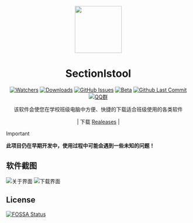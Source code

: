 <div align="center">

<image src="https://github.com/SectionIstool/SectionIstool/resources/SectionIstool_icon.png" height="128"/>

# SectionIstool

[![Watchers](https://img.shields.io/github/watchers/SectionIstool/SectionIstool?style=social)](https://github.com/SectionIstool/SectionIstool/watchers)
[![Downloads](https://img.shields.io/github/downloads/SectionIstool/SectionIstool/total?style=social&label=Downloads&logo=github)](https://github.com/SectionIstool/SectionIstool/releases/latest)
[![GitHub Issues](https://img.shields.io/github/issues-search/SectionIstool/SectionIstool?query=is%3Aopen&style=social-square&logo=github&label=Issues&color=%233fb950)](https://github.com/SectionIstool/SectionIstool/issues)
[![Beta](https://img.shields.io/github/v/release/SectionIstool/SectionIstool?include_prereleases&style=social-square&label=测试版)](https://github.com/SectionIstool/SectionIstool/releases/)
[![Github Last Commit](https://img.shields.io/github/last-commit/SectionIstool/SectionIstool)](https://github.com/SectionIstool/SectionIstool/commits/master)
[![QQ群](https://img.shields.io/badge/-QQ%E7%BE%A4%EF%BD%9C833875216-blue?style=flat&logo=TencentQQ)](https://qm.qq.com/q/ASRSNUJuve)

该软件会使您在学校班级电脑中方便、快捷的下载适合班级使用的各类软件

| 下载 [Realeases](https://github.com/SectionIstool/SectionIstool/releases) |

</div>

> [!important]
> **此项目仍在早期开发中，使用过程中可能会遇到一些未知的问题！**

## 软件截图
![关于界面](https://github.com/SectionIstool/SectionIstool/ScreenSots/about_Page.png)
![下载界面](https://github.com/SectionIstool/SectionIstool/ScreenSots/ClassIsland_Page.png)

## License
[![FOSSA Status](https://app.fossa.com/api/projects/git%2Bgithub.com%2FSectionIstool%2FSectionIstool.svg?type=large&issueType=license)](https://app.fossa.com/projects/git%2Bgithub.com%2FSectionIstool%2FSectionIstool?ref=badge_large&issueType=license)
